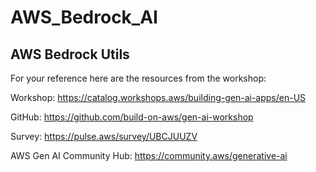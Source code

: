# AWS_Bedrock_AI
## AWS Bedrock Utils 

For your reference here are the resources from the workshop:

Workshop: https://catalog.workshops.aws/building-gen-ai-apps/en-US

GitHub: https://github.com/build-on-aws/gen-ai-workshop

Survey: https://pulse.aws/survey/UBCJUUZV

AWS Gen AI Community Hub: https://community.aws/generative-ai
